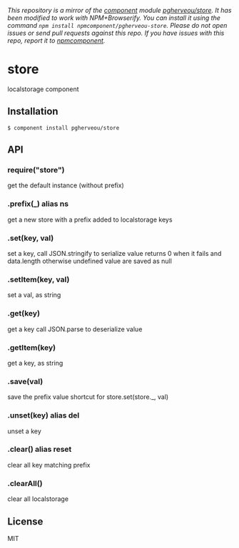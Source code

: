 *This repository is a mirror of the [component](http://component.io) module [pgherveou/store](http://github.com/pgherveou/store). It has been modified to work with NPM+Browserify. You can install it using the command `npm install npmcomponent/pgherveou-store`. Please do not open issues or send pull requests against this repo. If you have issues with this repo, report it to [npmcomponent](https://github.com/airportyh/npmcomponent).*
# store

  localstorage component

## Installation

    $ component install pgherveou/store

## API


### require("store")

  get the default instance (without prefix)

### .prefix(_) alias ns

  get a new store with a prefix added to localstorage keys

### .set(key, val)

  set a key, call JSON.stringify to serialize value
  returns 0 when it fails and data.length otherwise
  undefined value are saved as null

### .setItem(key, val)

  set a val, as string


### .get(key)

  get a key call JSON.parse to deserialize value

### .getItem(key)

  get a key, as string

### .save(val)

  save the prefix value
 	shortcut for store.set(store._, val)

### .unset(key) alias del

  unset a key

### .clear() alias reset

  clear all key matching prefix

### .clearAll()

  clear all localstorage

## License

  MIT
